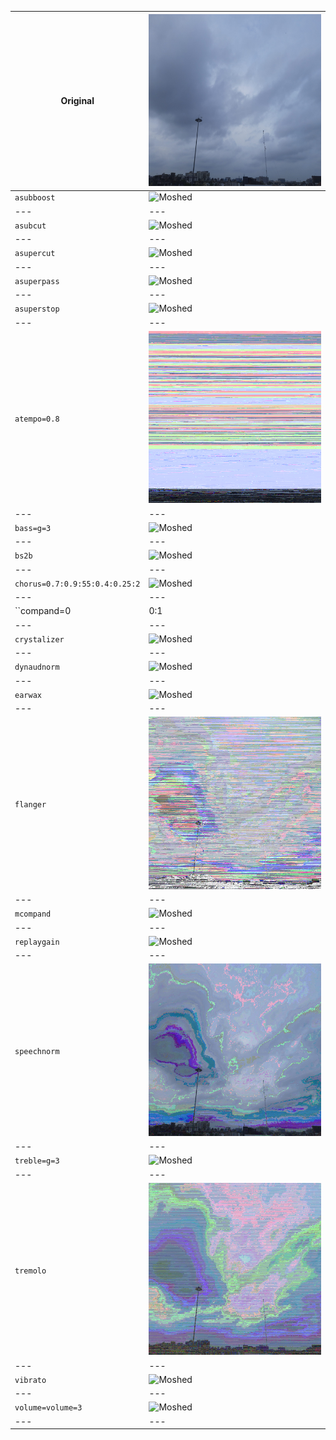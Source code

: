 |Original|![Original](filters/original.bmp)|
|---	|---	|
|``asubboost``|![Moshed](filters/asubboost.bmp)| 
|---	|---	|	
|``asubcut``|![Moshed](filters/asubcut.bmp)| 
|---	|---	|	
|``asupercut``|![Moshed](filters/asupercut.bmp)| 
|---	|---	|	
|``asuperpass``|![Moshed](filters/asuperpass.bmp)| 
|---	|---	|	
|``asuperstop``|![Moshed](filters/asuperstop.bmp)| 
|---	|---	|	
|``atempo=0.8``|![Moshed](filters/atempo0.8.bmp)| 
|---	|---	|	
|``bass=g=3``|![Moshed](filters/bass3.bmp)| 
|---	|---	|	
|``bs2b``|![Moshed](filters/bs2b.bmp)| 
|---	|---	|	
|``chorus=0.7:0.9:55:0.4:0.25:2``|![Moshed](filters/chorus=0.7-0.9-55-0.4-0.25-2.bmp)| 
|---	|---	|	
|``compand=0|0:1|1:-90/-900|-70/-70|-30/-9|0/-3:6:0:0:0``|![Moshed](filters/compand=0-0-1-1--90--900--70--70--30--9-0--3-6-0-0-0.bmp)| 
|---	|---	|	
|``crystalizer``|![Moshed](filters/crystalizer.bmp)| 
|---	|---	|	
|``dynaudnorm``|![Moshed](filters/dynaudnorm.bmp)| 
|---	|---	|	
|``earwax``|![Moshed](filters/earwax.bmp)| 
|---	|---	|	
|``flanger``|![Moshed](filters/flanger.bmp)| 
|---	|---	|	
|``mcompand``|![Moshed](filters/mcompand.bmp)| 
|---	|---	|	
|``replaygain``|![Moshed](filters/replaygain.bmp)| 
|---	|---	|	
|``speechnorm``|![Moshed](filters/speechnorm.bmp)| 
|---	|---	|	
|``treble=g=3``|![Moshed](filters/treble3.bmp)| 
|---	|---	|	
|``tremolo``|![Moshed](filters/tremolo.bmp)| 
|---	|---	|	
|``vibrato``|![Moshed](filters/vibrato.bmp)| 
|---	|---	|	
|``volume=volume=3``|![Moshed](filters/volume3.bmp)| 
|---	|---	|